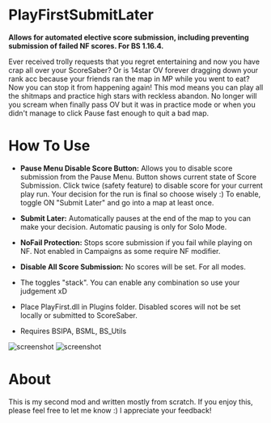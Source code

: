 # PlayFirstSubmitLater
**Allows for automated elective score submission, including preventing submission of failed NF scores. For BS 1.16.4.**

Ever received trolly requests that you regret entertaining and now you have crap all over your ScoreSaber? Or is 14star OV forever dragging down your rank acc because your friends ran the map in MP while you went to eat? Now you can stop it from happening again! 
This mod means you can play all the shitmaps and practice high stars with reckless abandon. No longer will you scream when finally pass OV but it was in practice mode or when you didn't manage to click Pause fast enough to quit a bad map.

# How To Use
- **Pause Menu Disable Score Button:** Allows you to disable score submission from the Pause Menu. Button shows current state of Score Submission. Click twice (safety feature) to disable score for your current play run. Your decision for the run is final so choose wisely :) To enable, toggle ON "Submit Later" and go into a map at least once.

- **Submit Later:** Automatically pauses at the end of the map to you can make your decision. Automatic pausing is only for Solo Mode.
- **NoFail Protection:** Stops score submission if you fail while playing on NF. Not enabled in Campaigns as some require NF modifier.
- **Disable All Score Submission:** No scores will be set. For all modes.

- The toggles "stack". You can enable any combination so use your judgement xD
- Place PlayFirst.dll in Plugins folder. Disabled scores will not be set locally or submitted to ScoreSaber.
- Requires BSIPA, BSML, BS_Utils

![screenshot](https://github.com/zeph-yr/PlayFirstSubmitLater/blob/main/menu_1.png)
![screenshot](https://github.com/zeph-yr/PlayFirstSubmitLater/blob/main/menu_2a.png)

# About
This is my second mod and written mostly from scratch. If you enjoy this, please feel free to let me know :) I appreciate your feedback!
